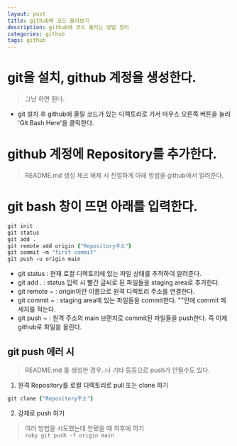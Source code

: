 ```yaml
---
layout: post
title: github에 코드 올려보기
description: github에 코드 올리는 방법 정리
categories: github
tags: github
---
```


# git을 설치, github 계정을 생성한다.
> 그냥 하면 된다.

- git 설치 후 github에 올릴 코드가 있는 디렉토리로 가서 마우스 오른쪽 버튼을 눌러 'Git Bash Here'을 클릭한다.

# github 계정에 Repository를 추가한다.
> README.md 생성 체크 해제 시 친절하게 아래 방법을 github에서 알려준다.

# git bash 창이 뜨면 아래를 입력한다.
```ruby
git init
git status
git add .
git remote add origin {"Repository주소"}
git commit -m "first commit"
git push -u origin main
```
- git status : 현재 로컬 디렉토리에 있는 파일 상태를 추적하여 알려준다.
- git add . : status 입력 시 빨간 글씨로 된 파일들을 staging area로 추가한다.
- git remote ~ : origin이란 이름으로 원격 디렉토리 주소를 연결한다.
- git commit ~ : staging area에 있는 파일들을 commit한다. ""안에 commit 메세지를 적는다.
- git push ~ : 원격 주소의 main 브랜치로 commit된 파일들을 push한다. 즉 이제 github로 파일을 올린다.

## git push 에러 시
> README.md 를 생성한 경우..나 기타 등등으로 push가 안될수도 있다.

1. 원격 Repository를 로컬 디렉토리로 pull 또는 clone 하기
  ```ruby
  git clone {"Repository주소"}
  ```
2. 강제로 push 하기
  > 여러 방법을 시도했는데 안됐을 때 최후에 하기   
    ```ruby
    git push -f origin main
    ```
